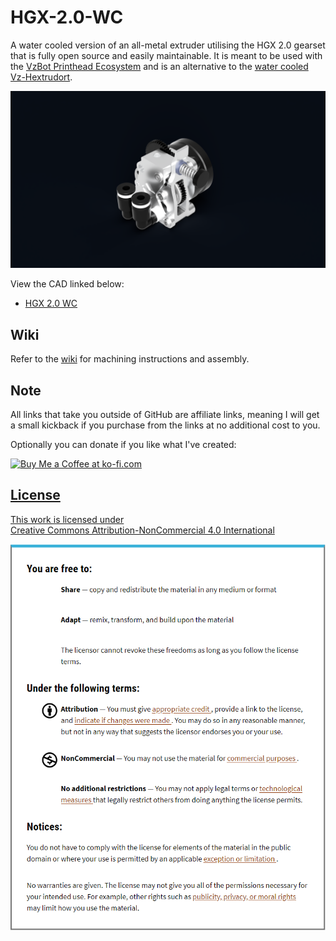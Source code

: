 # HGX-2.0-WC
A water cooled version of an all-metal extruder utilising the HGX 2.0 gearset that is fully open source and easily maintainable. It is meant to be used with the [VzBot Printhead Ecosystem](https://github.com/VzBoT3D/Vz-Printhead-CNC) and is an alternative to the [water cooled Vz-Hextrudort](https://github.com/VzBoT3D/Vz-HextrudORT).

![](https://github.com/CrispyButtermilkChickenSalad/HGX-2.0-WC/blob/c1be0856dafc8df3562a1c1e4513a61a88d0f7f1/Gallery/de576156-35c0-4c2e-be98-bbfa74a7090d.PNG)

View the CAD linked below:
- [HGX 2.0 WC](https://a360.co/3xYhkiB)

## Wiki
Refer to the [wiki](https://github.com/CrispyButtermilkChickenSalad/HGX-2.0-WC/wiki) for machining instructions and assembly.

## Note
All links that take you outside of GitHub are affiliate links, meaning I will get a small kickback if you purchase from the links at no additional cost to you.

Optionally you can donate if you like what I've created:

<a href='https://ko-fi.com/buttermilkcrispychickensalad' target='_blank'><img height='35' style='border:0px;height:46px;' src='https://az743702.vo.msecnd.net/cdn/kofi3.png?v=0' border='0' alt='Buy Me a Coffee at ko-fi.com' />

## License
<p xmlns:cc="http://creativecommons.org/ns#" >This work is licensed under <a href="https://creativecommons.org/licenses/by-nc/4.0/?ref=chooser-v1" target="_blank" rel="license noopener noreferrer" style="display:inline-block;">Creative Commons Attribution-NonCommercial 4.0 International<img style="height:22px!important;margin-left:3px;vertical-align:text-bottom;" src="https://mirrors.creativecommons.org/presskit/icons/cc.svg?ref=chooser-v1" alt=""><img style="height:22px!important;margin-left:3px;vertical-align:text-bottom;" src="https://mirrors.creativecommons.org/presskit/icons/by.svg?ref=chooser-v1" alt=""><img style="height:22px!important;margin-left:3px;vertical-align:text-bottom;" src="https://mirrors.creativecommons.org/presskit/icons/nc.svg?ref=chooser-v1" alt=""></a></p>

![](https://github.com/CrispyButtermilkChickenSalad/HGX-2.0-WC/blob/5d5997b285ca4ef85b255b1f33885e22e30ee55e/Gallery/image_2024-06-05_200229248.png)
